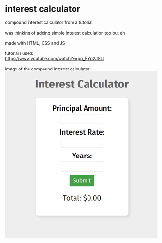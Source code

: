 # interest calculator

compound interest calculator from a tutorial
</br>
</br>
was thinking of adding simple interest calculation too but eh
</br>
</br>
made with HTML, CSS and JS
</br>
</br>
tutorial i used:
</br>
<https://www.youtube.com/watch?v=pq_FYp2JSLI>
</br>
</br>
image of the compound interest calculator:
</br>
![image](./__project_image__/image.png)
